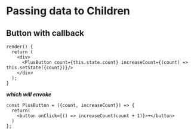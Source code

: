 # Passing data to Children

## Button with callback
```
render() {
  return (
    <div>
      <PlusButton count={this.state.count} increaseCount={(count) => this.setState({count})}/>
    </div>
  );
}
```
***which will envoke***
```
const PlusButton = ({count, increaseCount}) => {
  return(
    <button onClick={() => increaseCount(count + 1)}>+</button>
  )
};
```

